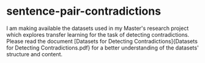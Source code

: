 # sentence-pair-contradictions
I am making available the datasets used in my Master's research project which explores transfer learning for the task of detecting contradictions. Please read the document [Datasets for Detecting Contradictions]{Datasets for Detecting Contradictions.pdf} for a better understanding of the datasets' structure and content.
